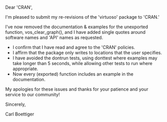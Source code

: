 Dear 'CRAN',

I'm pleased to submit my re-revisions of the 'virtuoso' package to 'CRAN.' 

I've now removed the documentation & examples for the unexported function, vos_clear_graph(),
and I have added single quotes around software names and 'API' names as requested.  

- I confirm that I have read and agree to the 'CRAN' policies.
- I affirm that the package only writes to locations that the user specifies.  
- I have avoided the dontrun tests, using donttest where examples may take longer than 5 seconds, 
  while allowing other tests to run where appropriate.
- Now every (exported) function includes an example in the documentation. 

My apologies for these issues and thanks for your patience and your service to our community!

Sincerely,

Carl Boettiger
